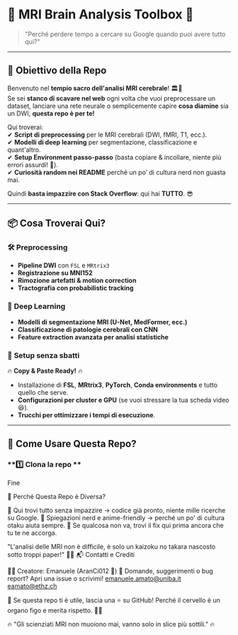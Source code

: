 # 🧠 MRI Brain Analysis Toolbox 🧠  

> "Perché perdere tempo a cercare su Google quando puoi avere tutto qui?"  

---

## 🎯 Obiettivo della Repo  

Benvenuto nel **tempio sacro dell'analisi MRI cerebrale**! 🏛️🔬  
Se sei **stanco di scavare nel web** ogni volta che vuoi preprocessare un dataset, lanciare una rete neurale o semplicemente capire **cosa diamine** sia un DWI, **questa repo è per te!**  

Qui troverai:  
✔ **Script di preprocessing** per le MRI cerebrali (DWI, fMRI, T1, ecc.).  
✔ **Modelli di deep learning** per segmentazione, classificazione e quant'altro.  
✔ **Setup Environment passo-passo** (basta copiare & incollare, niente più errori assurdi! 🚀).  
✔ **Curiosità random nei README** perché un po’ di cultura nerd non guasta mai.  

Quindi **basta impazzire con Stack Overflow**: qui hai **TUTTO**. 😎  

---

## 📦 Cosa Troverai Qui?  

### 🛠️ **Preprocessing**  
- **Pipeline DWI** con `FSL` e `MRtrix3`  
- **Registrazione su MNI152**  
- **Rimozione artefatti & motion correction**  
- **Tractografia con probabilistic tracking**  

### 🧠 **Deep Learning**  
- **Modelli di segmentazione MRI (U-Net, MedFormer, ecc.)**  
- **Classificazione di patologie cerebrali con CNN**  
- **Feature extraction avanzata per analisi statistiche**  

### 📜 **Setup senza sbatti**  
🔥 **Copy & Paste Ready!** 🔥  
- Installazione di **FSL**, **MRtrix3**, **PyTorch**, **Conda environments** e tutto quello che serve.  
- **Configurazioni per cluster e GPU** (se vuoi stressare la tua scheda video 😆).  
- **Trucchi per ottimizzare i tempi di esecuzione**.  

---

## 🚀 **Come Usare Questa Repo?**  

### **1️⃣ Clona la repo **  

Fine


📢 Perché Questa Repo è Diversa?

🌟 Qui trovi tutto senza impazzire → codice già pronto, niente mille ricerche su Google.
🌟 Spiegazioni nerd e anime-friendly → perché un po' di cultura otaku aiuta sempre.
🌟 Se qualcosa non va, trovi il fix qui prima ancora che tu te ne accorga.

"L'analisi delle MRI non è difficile, è solo un kaizoku no takara nascosto sotto troppi paper!" 🏴‍☠️
📬 Contatti e Crediti

👨‍💻 Creatore: Emanuele (AranCi012 🍊)
📩 Domande, suggerimenti o bug report? Apri una issue o scrivimi!
emanuele.amato@uniba.it
eamato@ethz.ch

🚀 Se questa repo ti è utile, lascia una ⭐ su GitHub! Perché il cervello è un organo figo e merita rispetto. 🧠✨

🔥 "Gli scienziati MRI non muoiono mai, vanno solo in slice più sottili." 🔥

